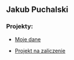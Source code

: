 ## Jakub Puchalski

### Projekty:

- [Moje dane](/Moje%20dane)

- [Projekt na zaliczenie](/Projekt%20na%20zaliczenie)

